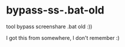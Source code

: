# bypass-ss-.bat-old
tool bypass screenshare .bat old :))

I got this from somewhere, I don't remember :)
